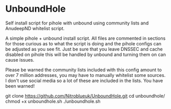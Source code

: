 # UnboundHole
Self install script for pihole with unbound using community lists and AnudeepND whitelist script.

A simple pihole + unbound install script. All files are commented in sections for those curious as to what the script is doing and the pihole configs can be adjusted as you see fit.
Just be sure that you leave DNSSEC and cache disabled on pihole this will be handled by unbound and turning them on can cause issues.

Please be warned the community lists included with this config amount to over 7 million addresses, you may have to manually whitelist some sources. 
I don't use social media so a lot of these are included in the lists. You have been warned!

git clone https://github.com/Nitroblueuk/UnboundHole.git
cd unboundhole/
chmod +x unboundhole.sh
./unboundhole.sh
